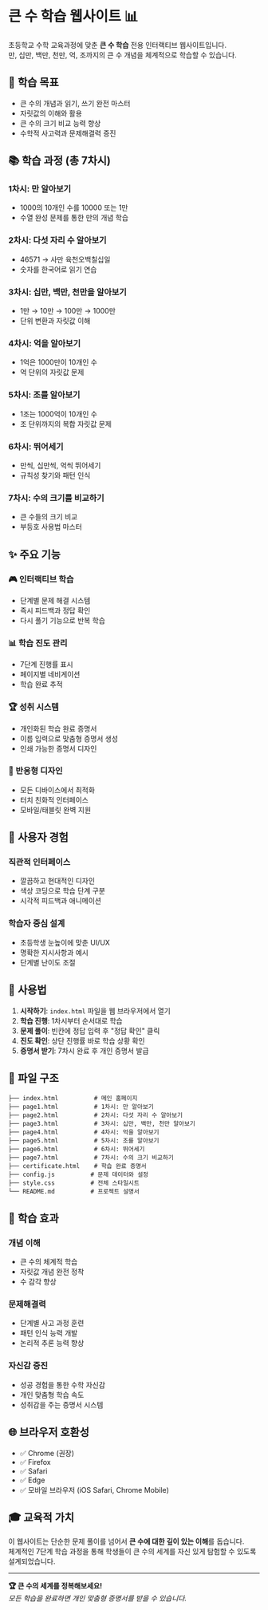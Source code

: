 # 큰 수 학습 웹사이트 📊

초등학교 수학 교육과정에 맞춘 **큰 수 학습** 전용 인터랙티브 웹사이트입니다.  
만, 십만, 백만, 천만, 억, 조까지의 큰 수 개념을 체계적으로 학습할 수 있습니다.

## 🎯 학습 목표

- 큰 수의 개념과 읽기, 쓰기 완전 마스터
- 자릿값의 이해와 활용
- 큰 수의 크기 비교 능력 향상
- 수학적 사고력과 문제해결력 증진

## 📚 학습 과정 (총 7차시)

### 1차시: 만 알아보기

- 1000의 10개인 수를 10000 또는 1만
- 수열 완성 문제를 통한 만의 개념 학습

### 2차시: 다섯 자리 수 알아보기

- 46571 → 사만 육천오백칠십일
- 숫자를 한국어로 읽기 연습

### 3차시: 십만, 백만, 천만을 알아보기

- 1만 → 10만 → 100만 → 1000만
- 단위 변환과 자릿값 이해

### 4차시: 억을 알아보기

- 1억은 1000만이 10개인 수
- 억 단위의 자릿값 문제

### 5차시: 조를 알아보기

- 1조는 1000억이 10개인 수
- 조 단위까지의 복합 자릿값 문제

### 6차시: 뛰어세기

- 만씩, 십만씩, 억씩 뛰어세기
- 규칙성 찾기와 패턴 인식

### 7차시: 수의 크기를 비교하기

- 큰 수들의 크기 비교
- 부등호 사용법 마스터

## ✨ 주요 기능

### 🎮 인터랙티브 학습

- 단계별 문제 해결 시스템
- 즉시 피드백과 정답 확인
- 다시 풀기 기능으로 반복 학습

### 📊 학습 진도 관리

- 7단계 진행률 표시
- 페이지별 네비게이션
- 학습 완료 추적

### 🏆 성취 시스템

- 개인화된 학습 완료 증명서
- 이름 입력으로 맞춤형 증명서 생성
- 인쇄 가능한 증명서 디자인

### 📱 반응형 디자인

- 모든 디바이스에서 최적화
- 터치 친화적 인터페이스
- 모바일/태블릿 완벽 지원

## 🎨 사용자 경험

### 직관적 인터페이스

- 깔끔하고 현대적인 디자인
- 색상 코딩으로 학습 단계 구분
- 시각적 피드백과 애니메이션

### 학습자 중심 설계

- 초등학생 눈높이에 맞춘 UI/UX
- 명확한 지시사항과 예시
- 단계별 난이도 조절

## 🚀 사용법

1. **시작하기**: `index.html` 파일을 웹 브라우저에서 열기
2. **학습 진행**: 1차시부터 순서대로 학습
3. **문제 풀이**: 빈칸에 정답 입력 후 "정답 확인" 클릭
4. **진도 확인**: 상단 진행률 바로 학습 상황 확인
5. **증명서 받기**: 7차시 완료 후 개인 증명서 발급

## 📁 파일 구조

```
├── index.html          # 메인 홈페이지
├── page1.html          # 1차시: 만 알아보기
├── page2.html          # 2차시: 다섯 자리 수 알아보기
├── page3.html          # 3차시: 십만, 백만, 천만 알아보기
├── page4.html          # 4차시: 억을 알아보기
├── page5.html          # 5차시: 조를 알아보기
├── page6.html          # 6차시: 뛰어세기
├── page7.html          # 7차시: 수의 크기 비교하기
├── certificate.html    # 학습 완료 증명서
├── config.js          # 문제 데이터와 설정
├── style.css          # 전체 스타일시트
└── README.md          # 프로젝트 설명서
```

## 🎯 학습 효과

### 개념 이해

- 큰 수의 체계적 학습
- 자릿값 개념 완전 정착
- 수 감각 향상

### 문제해결력

- 단계별 사고 과정 훈련
- 패턴 인식 능력 개발
- 논리적 추론 능력 향상

### 자신감 증진

- 성공 경험을 통한 수학 자신감
- 개인 맞춤형 학습 속도
- 성취감을 주는 증명서 시스템

## 🌐 브라우저 호환성

- ✅ Chrome (권장)
- ✅ Firefox
- ✅ Safari
- ✅ Edge
- ✅ 모바일 브라우저 (iOS Safari, Chrome Mobile)

## 🎓 교육적 가치

이 웹사이트는 단순한 문제 풀이를 넘어서 **큰 수에 대한 깊이 있는 이해**를 돕습니다.  
체계적인 7단계 학습 과정을 통해 학생들이 큰 수의 세계를 자신 있게 탐험할 수 있도록 설계되었습니다.

---

**🏆 큰 수의 세계를 정복해보세요!**  
_모든 학습을 완료하면 개인 맞춤형 증명서를 받을 수 있습니다._
